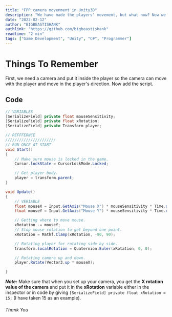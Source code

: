 ```yaml
---
title: "FPP camera movenment in Unity3D"
description: "We have made the players' movement, but what now? Now we need to add camera movement so that the player can see things."
date: "2022-02-12"
author: "BIGBEASTISHANK"
authlink: "https://github.com/bigbeastishank"
readtime: "2 min"
tags: ["Game Development", "Unity", "C#", "Programmer"]
---
```


# Things To Remember

First, we need a camera and put it inside the player so the camera can move with the player and move in the player's direction. Now add the script.

## Code

```cs
// VARIABLES
[SerializeField] private float mouseSensitivity;
[SerializeField] private float xRotation;
[SerializeField] private Transform player;

// REFFFERNCE
//////////////////////
// RUN ONCE AT START
void Start()
{
    // Make sure mouse is locked in the game.
    Cursor.lockState = CursorLockMode.Locked;

    // Get player body.
    player = transform.parent;
}

void Update()
{
    // VERIABLE
    float mouseX = Input.GetAxis("Mouse X") * mouseSensitivity * Time.deltaTime;
    float mouseY = Input.GetAxis("Mouse Y") * mouseSensitivity * Time.deltaTime;

    // Getting where to move mouse.
    xRotation -= mouseY;
    // Stop mouse rotation to get beyond one point.
    xRotation = Mathf.Clamp(xRotation, -90, 90);

    // Rotating player for rotating side by side.
    transform.localRotation = Quaternion.Euler(xRotation, 0, 0);

    // Rotating camera up and down.
    player.Rotate(Vector3.up * mouseX);

}
```

***Note:*** Make sure that when you set up your camera, you get the **X rotation value of the camera** and put it in the **xRotation** variable either in the inspector or in code by giving `[SerializeField] private float xRotation = 15;` (I have taken 15 as an example).

###### Thank You